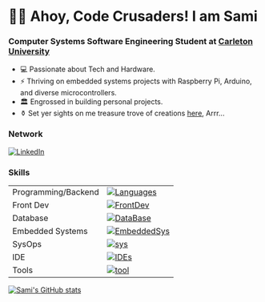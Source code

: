 # 🏴‍☠️ Ahoy, Code Crusaders! I am Sami
### Computer Systems Software Engineering Student at [Carleton University](https://carleton.ca/)
* 💻 Passionate about Tech and Hardware. 
* ⚡️ Thriving on embedded systems projects with Raspberry Pi, Arduino, and diverse microcontrollers. 
* 🏛️ Engrossed in building personal projects. 
* ⚱️ Set yer sights on me treasure trove of creations [here](https://github.com/Samimnif?tab=repositories), Arrr...

### Network
[![LinkedIn](https://skillicons.dev/icons?i=linkedin)](https://www.linkedin.com/in/sami-mnif-64346b178/)

### Skills
|  |  |
| ------------- | ------------- |
| Programming/Backend  | [![Languages](https://skillicons.dev/icons?i=python,c,java,flask,nodejs&perline=5)]()  |
| Front Dev  | [![FrontDev](https://skillicons.dev/icons?i=js,html,css,angular,ts,bootstrap,pug,react,&perline=5)]()  |
| Database  | [![DataBase](https://skillicons.dev/icons?i=sqlite,&perline=5)]()  |
| Embedded Systems  | [![EmbeddedSys](https://skillicons.dev/icons?i=raspberrypi,arduino,&perline=5)]()  |
| SysOps  | [![sys](https://skillicons.dev/icons?i=linux,bash,powershell,maven&perline=5)]()  |
| IDE  | [![IDEs](https://skillicons.dev/icons?i=vscode,atom,idea&perline=5)]()  |
| Tools  | [![tool](https://skillicons.dev/icons?i=autocad,jenkins,git,github,latex,matlab,&perline=5)]()  |

[![Sami's GitHub stats](https://github-readme-stats.vercel.app/api?username=Samimnif&theme=tokyonight)](https://github.com/anuraghazra/github-readme-stats)

<!-- https://github.com/tandpfun/skill-icons -->
<!---
Samimnif/Samimnif is a ✨ special ✨ repository because its `README.md` (this file) appears on your GitHub profile.
You can click the Preview link to take a look at your changes.
--->
